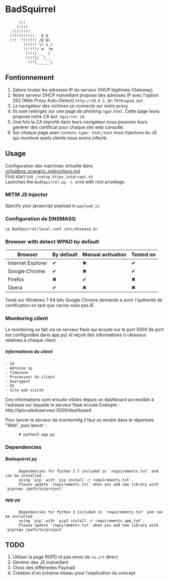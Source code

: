 # BadSquirrel

          !!!                    
         !!!!!                   
       !!!!!!!!                  
      !!!!!!!!!!!   O_O          
      !!!  !!!!!!! /@ @\         
            !!!!!! \\ x /        
            !!!!!!/ m  !m        
             !!!!/ __  |         
             !!!!|/  \__         
              !!!\______\       


## Fontionnement
1. Sature toutes les adresses IP du serveur DHCP légitimes (Gateway)  
2. Notre serveur DHCP malveillant propose des adresses IP avec l'option 252 (Web Proxy Auto-Detect) `http://10.0.2.10:7070/wpad.dat`  
3. Le navigateur des victimes se connecte sur notre proxy  
4. Ils sont redirigés sur une page de phishing `rgpd.html`. Cette page leurs propose notre CA `Bad Squirrel CA`.  
5. Une fois la CA importé dans leurs navigateur nous pouvons leurs générer des certificat pour chaque site web consulté.  
6. Sur chaque page avec `Content-type: html/text` nous injectons du JS qui monitore quels clients nous avons infecté.

## Usage
Configuration des machines virtuelle dans [virtualbox_scenario_instructions.md]  
First start run `./setup_https_intercept.sh`   
Launches  the `BadSquirrel.py -i eth0` with root privelege.

### MITM JS Injector
Specify your javascript payload in `payload.js`

### Configuration de DNSMASQ
`cp BadSquirrel/local.conf /etc/dnsmasq.d/`

### Browser with detect WPAD by default

| Browser             | By default    | Manual activation |Tested on |
|--------------------|----------------|---------|---------|
| Internet Explorer  | ✔  | ✖ | ✔ |
| Google Chrome      | ✔  | ✖ | ✔ |
|       Firefox      | ✖  | ✔ | ✖ |
|       Opera        | ✔  | ✖ | ✖ |

Testé sur Windows 7 64 bits
Google Chrome demande a avoir l'authorité de certification en tant que racine mais pas IE

### Monitoring client

Le monitoring se fait via un serveur flask qui écoute sur le port 5000 (le port est configurable dans app.py) et reçoit des informations ci-dessous relatives à chaque client

  ##### Informations du client
  
    - Id
    - Adresse ip
    - Timezone
    - Processeur du client 
    - Useragent
    - OS
    - Site web visité
    





Ces informations sont ensuite vibiles depuis un dashboard accessible à l'adresse sur laquelle le serveur flask écoute
Exemple : http://iplocaleduserveur:5000/dashboard

Pour lancer le serveur de monitorinfg il faut se rendre dans le répertoire "Web", puis lancer :

          # python3 app.py

### Dependencies
  ##### Badsquirrel.py
          Dependencies for Python 2.7 included in `requirements.txt` and can be installed  
          using `pip` with `pip install -r requirements.txt`.  
          Please update `requirements.txt` when you add new library with `pipreqs /path/to/project`
  ##### app.py
          Dependencies for Python 3 included in `requirements.txt` and can be installed  
          using `pip` with `pip3 install -r requirements_app.txt`.  
          Please update `requirements.txt` when you add new library with `pipreqs /path/to/project`


## TODO
1. Utiliser la page RGPD et pas envoi de `ca.crt` direct
2. Générer des JS malveillant  
3. Choix des différentes Payload
4. Création d'un schema réseau pour l'explication du concept

[virtualbox_scenario_instructions.md]: https://github.com/Nuve17/BadSquirrel/blob/master/virtualbox_scenario_instructions.md  
